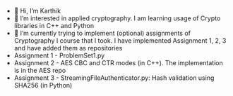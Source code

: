 - 👋 Hi, I’m Karthik
- 👀 I’m interested in applied cryptography. I am learning usage of Crypto libraries in C++ and Python
- 🌱 I’m currently trying to implement (optional) assignments of Cryptography I course that I took. I have implemented Assignment 1, 2, 3 and have added them as repositories
- Assignment 1 - ProblemSet1.py
- Assignment 2 - AES CBC and CTR modes (in C++). The implementation is in the AES repo
- Assignment 3 - StreamingFileAuthenticator.py: Hash validation using SHA256 (in Python)
<!---
rkarthik2k1/rkarthik2k1 is a ✨ special ✨ repository because its `README.md` (this file) appears on your GitHub profile.
You can click the Preview link to take a look at your changes.
--->
